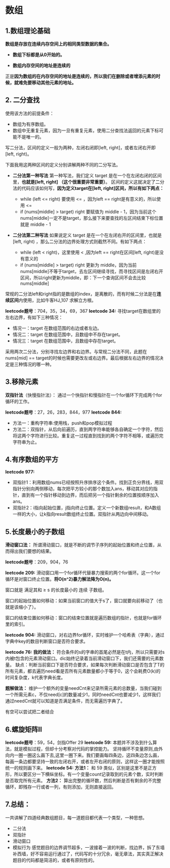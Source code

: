 # 数组
## 1.数组理论基础

**数组是存放在连续内存空间上的相同类型数据的集合。**
* **数组下标都是从0开始的。**

* **数组内存空间的地址是连续的**

正是**因为数组的在内存空间的地址是连续的，所以我们在删除或者增添元素的时候，就难免要移动其他元素的地址。**
## 2. 二分查找
使用该方法的前提条件：
* 数组为有序数组。
* 数组中无重复元素，因为一旦有重复元素，使用二分查找法返回的元素下标可能不是唯一的。

写二分法，区间的定义一般为两种，左闭右闭即[left, right]，或者左闭右开即[left, right)。

下面我用这两种区间的定义分别讲解两种不同的二分写法。
* **二分法第一种写法**
第一种写法，我们定义 target 是在一个在左闭右闭的区间里，**也就是[left, right] （这个很重要非常重要）**。
区间的定义这就决定了二分法的代码应该如何写，**因为定义target在[left, right]区间，所以有如下两点：**
  * while (left <= right) 要使用 <= ，因为left == right是有意义的，所以使用 <=
  * if (nums[middle] > target) right 要赋值为 middle - 1，因为当前这个nums[middle]一定不是target，那么接下来要查找的左区间结束下标位置就是 middle - 1

* **二分法第二种写法**
如果说定义 target 是在一个在左闭右开的区间里，也就是[left, right) ，那么二分法的边界处理方式则截然不同。有如下两点：
  * while (left < right)，这里使用 < ,因为left == right在区间[left, right)是没有意义的
  * if (nums[middle] > target) right 更新为 middle，因为当前nums[middle]不等于target，去左区间继续寻找，而寻找区间是左闭右开区间，所以right更新为middle，即：下一个查询区间不会去比较nums[middle]

常规的二分法left和right指的是数组的index，是离散的，而有时候二分法是在**连续区间**内使用，比如牛客HJ_107 求解立方根。

**leetcode题号**：704，35，34，69，367
**leetcode 34:**
寻找target在数组里的左右边界，有如下三种情况：

* 情况一：target 在数组范围的右边或者左边。
* 情况二：target 在数组范围中，且数组中不存在target。
* 情况三：target 在数组范围中，且数组中存在target。

采用两次二分法，分别寻找左边界和右边界。与常规二分法不同，此题在nums[mid] == target的时候也需要更改左或右边界。最后根据左右边界的情况决定是三种情况的哪一种。



## 3.移除元素 

**双指针法**（快慢指针法）： 通过一个快指针和慢指针在一个for循环下完成两个for循环的工作。

**leetcode题号**：27，26，283，844，977
**leetcode 844:**
* 方法一：重构字符串:使用栈，push和pop模拟过程
* 方法二：双指针，从后向前遍历，直到两字符串能够各自确定一个字符，然后将这两个字符进行比较。重复这一过程直到找到的两个字符不相等，或遍历完字符串为止。

## 4.有序数组的平方

**leetcode 977:**
* 双指针1：利用数组nums已经按照升序排序这个条件。找到正负分界线，用双指针分别向两侧移动，每次把平方较小的那个数加入ans，移动其对应的指针，直到有一个指针移动到边界，而后把另一个指针剩余的位置按顺序加入ans。
* 双指针2：i指向起始位置，j指向终止位置。定义一个新数组result，和A数组一样的大小，让k指向result数组终止位置。双指针从两边向中间移动。

## 5.长度最小的子数组

**滑动窗口法：** 所谓滑动窗口，就是不断的调节子序列的起始位置和终止位置，从而得出我们要想的结果。

**leetcode题号**：209，904，76

**leetcode 209:**
滑动窗口用一个for循环代替暴力搜索的两个for循环。这一个for循环是对窗口终止位置。**将O(n^2)暴力解法降为O(n)。**

窗口就是 满足其和 ≥ s 的长度最小的 连续 子数组。

窗口的起始位置如何移动：如果当前窗口的值大于s了，窗口就要向前移动了（也就是该缩小了）。

窗口的结束位置如何移动：窗口的结束位置就是遍历数组的指针，也就是for循环里的索引。

**leetcode 904:**
滑动窗口，对右边界for循环，实时维护一个哈希表（字典），通过字典中key的数目判断窗口是否符合要求。

**leetcode 76:**
**我的做法：** 符合条件的s的字串的首尾必然是在t内，所以只需要对s内被t包含的元素滑动窗口。dic始终记录着当前滑动窗口下，我们还需要的元素数量。
缺点：判断当前窗口下是否符合要求，如果每次判断滑动窗口是否包含了T的所有元素，都去遍历need看是否所有元素数量都小于等于0，这个会耗费O(k)的时间复杂度，k代表字典长度。

**题解做法：** 维护一个额外的变量needCnt来记录所需元素的总数量，当我们碰到一个所需元素c，不仅need[c]的数量减少1，同时needCnt也要减少1，这样我们通过needCnt就可以知道是否满足条件，而无需遍历字典了。

有空可以尝试把二者结合

## 6.螺旋矩阵II
**leetcode题号**：59，54，剑指Offer 29
**leetcode 59:**
本题并不涉及到什么算法，就是模拟过程，但却十分考察对代码的掌控能力。
坚持循环不变量原则,由外向内一圈一圈这么画下去,这里一圈下来。我们要画每四条边，这四条边怎么画，每画一条边都要坚持一致的左闭右开，或者左开右闭的原则，这样这一圈才能按照统一的规则画下来。
**leetcode 54:**
**方法1：** 和 59 类似，区别是这里不是正方形，所以要区分一下横纵坐标。有一个变量count记录取到的元素个数，实时判断是否取完所有元素。
**方法2：** 算出完整的循环数，然后判断是否有剩余的不完整循环，即残存一行或者一列，有则添加，无则直接返回。

## 7.总结：
一共讲解了四道经典数组题目，每一道题目都代表一个类型，一种思想。
* 二分法
* 双指针
* 滑动窗口
* 模拟行为
   感觉题目的边界调节超多，一波接着一波的判断，找边界，拆了东墙补西墙，好不容易运行通过了，代码写的十分冗余，毫无章法，其实真正解决题目的代码都是简洁的，或者有原则性的。

